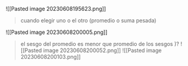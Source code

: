 ![[Pasted image 20230608195623.png]]

> cuando elegir uno o el otro (promedio o suma pesada)

![[Pasted image 20230608200005.png]]

> el sesgo del promedio es menor que promedio de los sesgos )? ![[Pasted image 20230608200052.png]]
> ![[Pasted image 20230608200103.png]]

